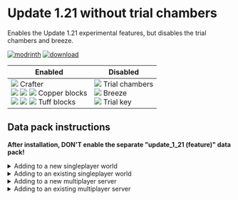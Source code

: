 # Update 1.21 without trial chambers
Enables the Update 1.21 experimental features, but disables the trial chambers and breeze.

[![modrinth](https://cdn.jsdelivr.net/npm/@intergrav/devins-badges@3/assets/cozy/available/modrinth_vector.svg)](https://modrinth.com/datapack/no-trial-chambers) [![download](https://raw.githubusercontent.com/misode/no-trial-chambers/main/images/badges/download-the-data-pack.svg)](https://github.com/misode/no-trial-chambers/releases/latest/download/update_1_21_no_trial_chambers_1.20.4.zip)

<table>
  <thead>
    <th>Enabled</th>
    <th>Disabled</th>
  </thead>
  <tbody>
    <td>
      <img src="https://raw.githubusercontent.com/misode/no-trial-chambers/main/images/sprites/BlockSprite_crafter.png"> Crafter
      <br>
      <img src="https://raw.githubusercontent.com/misode/no-trial-chambers/main/images/sprites/BlockSprite_chiseled-copper.png"> <img src="https://raw.githubusercontent.com/misode/no-trial-chambers/main/images/sprites/BlockSprite_copper-bulb.png"> <img src="https://raw.githubusercontent.com/misode/no-trial-chambers/main/images/sprites/BlockSprite_copper-grate.png"> Copper blocks
      <br>
      <img src="https://raw.githubusercontent.com/misode/no-trial-chambers/main/images/sprites/BlockSprite_chiseled-tuff.png"> <img src="https://raw.githubusercontent.com/misode/no-trial-chambers/main/images/sprites/BlockSprite_polished-tuff.png"> <img src="https://raw.githubusercontent.com/misode/no-trial-chambers/main/images/sprites/BlockSprite_tuff-bricks.png"> Tuff blocks
    </td>
    <td>
      <img src="https://raw.githubusercontent.com/misode/no-trial-chambers/main/images/sprites/EnvSprite_trial-chambers.png"> Trial chambers
      <br>
      <img src="https://raw.githubusercontent.com/misode/no-trial-chambers/main/images/sprites/EntitySprite_breeze.png"> Breeze
      <br>
      <img src="https://raw.githubusercontent.com/misode/no-trial-chambers/main/images/sprites/ItemSprite_trial-key.png"> Trial key
    </td>
  </tbody>
</table>

## Data pack instructions

**After installation, DON'T enable the separate "update_1_21 (feature)" data pack!**

<details><summary>Adding to a new singleplayer world</summary>

1. Open the "Data Packs" selection screen when creating a new world  
![](https://raw.githubusercontent.com/misode/no-trial-chambers/main/images/new_world_screen.png)
2. Drag the downloaded datapack zip file onto the game window
3. Move data pack to the "Selected" column and click "Done"  
![](https://raw.githubusercontent.com/misode/no-trial-chambers/main/images/select_data_packs.png)
4. Accept the "Experimental Features Warning"  
![](https://raw.githubusercontent.com/misode/no-trial-chambers/main/images/experimental_features_warning.png)
5. Change any other world settings and click "Create New World"  
![](https://raw.githubusercontent.com/misode/no-trial-chambers/main/images/create_new_world.png)

</details>

<details><summary>Adding to an existing singleplayer world</summary>

1. Select your world and click "Edit"  
![](https://raw.githubusercontent.com/misode/no-trial-chambers/main/images/edit_world.png)
2. Click "Open World Folder"  
![](https://raw.githubusercontent.com/misode/no-trial-chambers/main/images/open_world_folder.png)
3. Enable the "Update 1.21" feature flag `level.dat`. A simple way to do this is by installing the [NBT Viewer](https://marketplace.visualstudio.com/items?itemName=Misodee.vscode-nbt) extension for [VSCode](https://code.visualstudio.com/)  
![](https://raw.githubusercontent.com/misode/no-trial-chambers/main/images/nbt_viewer_install.png)
4. Open the `level.dat` file in VSCode by dragging the file from the file explorer to the VSCode window
5. Inside `Data`, add a new list tag called `enabled_features`  
![](https://raw.githubusercontent.com/misode/no-trial-chambers/main/images/nbt_enabled_features.png)
6. Inside this list, add two new string tags with `minecraft:vanilla` and `minecraft:update_1_21`. Select the yellow string icon when adding the first tag.  
![](https://raw.githubusercontent.com/misode/no-trial-chambers/main/images/nbt_update_1_21.png)
7. Press `Ctrl + S` to save the file, make sure the world is not open in-game when editing the file!
8. In the world save folder, find the `datapacks` folder and put the downloaded zip file in there  
![](https://raw.githubusercontent.com/misode/no-trial-chambers/main/images/existing_world_datapack.png)
9. You can now open the world!

</details>

<details><summary>Adding to a new multiplayer server</summary>

1. Download the server jar from the bottom of the [1.20.4 article](https://www.minecraft.net/en-us/article/minecraft-java-edition-1-20-4)
2. Place the `server.jar` file in the server folder
3. Inside this same folder, create the folders `world/datapacks/`
4. Put the downloaded zip file in there
5. Run the server jar for the first time
```sh
java -Xmx1024M -Xms1024M -jar server.jar nogui
```
6. Agree to the EULA by editing `eula.txt`
7. Run the server jar again. You should see `Found new data pack file/update_1_21_no_trial_chambers_1.20.4.zip, loading it automatically` in the log.

</details>

<details><summary>Adding to an existing multiplayer server</summary>

1. Shut down the server
2. Modify the `world/level.dat` file following the same instructions from "Adding to an existing singleplayer world"
3. Add the downloaded zip file to the `world/datapacks/` folder
4. Restart the server

</details>
